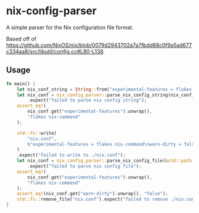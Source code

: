 # nix-config-parser

A simple parser for the Nix configuration file format.

Based off of https://github.com/NixOS/nix/blob/0079d2943702a7a7fbdd88c0f9a5ad677c334aa8/src/libutil/config.cc#L80-L138.

## Usage

```rust
fn main() {
    let nix_conf_string = String::from("experimental-features = flakes nix-command");
    let nix_conf = nix_config_parser::parse_nix_config_string(nix_conf_string, None)
        .expect("failed to parse nix config string");
    assert_eq!(
        nix_conf.get("experimental-features").unwrap(),
        "flakes nix-command"
    );

    std::fs::write(
        "nix.conf",
        b"experimental-features = flakes nix-command\nwarn-dirty = false\n",
    )
    .expect("failed to write to ./nix.conf");
    let nix_conf = nix_config_parser::parse_nix_config_file(&std::path::Path::new("nix.conf"))
        .expect("failed to parse nix config file");
    assert_eq!(
        nix_conf.get("experimental-features").unwrap(),
        "flakes nix-command"
    );
    assert_eq!(nix_conf.get("warn-dirty").unwrap(), "false");
    std::fs::remove_file("nix.conf").expect("failed to remove ./nix.conf");
}
```
